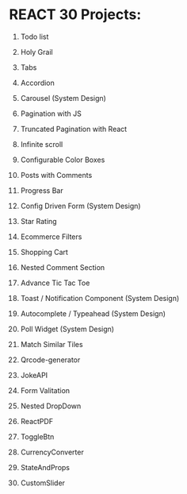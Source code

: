 # REACT 30 Projects:

1. Todo list

2. Holy Grail

3. Tabs

4. Accordion

5. Carousel (System Design)

6. Pagination with JS

7. Truncated Pagination with React

8. Infinite scroll

9. Configurable Color Boxes

10. Posts with Comments

11. Progress Bar

12. Config Driven Form (System Design)

13. Star Rating

14. Ecommerce Filters

15. Shopping Cart

16. Nested Comment Section

17. Advance Tic Tac Toe

18. Toast / Notification Component (System Design)

19. Autocomplete / Typeahead (System Design)

20. Poll Widget (System Design)

21. Match Similar Tiles

22. Qrcode-generator

23. JokeAPI

24. Form Valitation

25. Nested DropDown

26. ReactPDF

27. ToggleBtn

28. CurrencyConverter

29. StateAndProps

30. CustomSlider